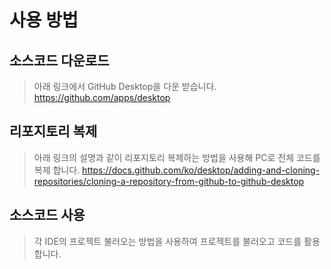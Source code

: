 # 사용 방법
## 소스코드 다운로드
> 아래 링크에서 GitHub Desktop을 다운 받습니다.    
> https://github.com/apps/desktop
 
## 리포지토리 복제
> 아래 링크의 설명과 같이 리포지토리 복제하는 방법을 사용해 PC로 전체 코드를 복제 합니다.
> https://docs.github.com/ko/desktop/adding-and-cloning-repositories/cloning-a-repository-from-github-to-github-desktop

## 소스코드 사용
> 각 IDE의 프로젝트 불러오는 방법을 사용하여 프로젝트를 불러오고 코드를 활용합니다.
